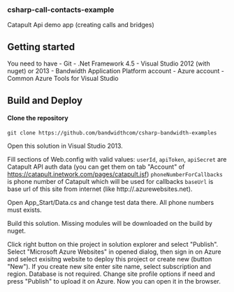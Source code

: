 ### csharp-call-contacts-example

Catapult Api demo app (creating calls and bridges)

## Getting started
You need to have
    - Git
    - .Net Framework 4.5
    - Visual Studio 2012 (with nuget) or 2013
    - Bandwidth Application Platform account
    - Azure account
    - Common Azure Tools for Visual Studio


## Build and Deploy

#### Clone the repository

```console
git clone https://github.com/bandwidthcom/csharp-bandwidth-examples
```
Open this solution in Visual Studio 2013. 

Fill sections <appSettings> of Web.config with valid values:
`userId`, `apiToken`, `apiSecret` are Catapult API auth data (you can get them on tab "Account" of https://catapult.inetwork.com/pages/catapult.jsf)
`phoneNumberForCallbacks` is phone number of Catapult which will be used for callbacks
`baseUrl`  is base url of this site from internet (like http://<your-site>.azurewebsites.net).

Open  App_Start/Data.cs and change test data there. All phone numbers must exists.

Build this solution. Missing modules will be downloaded on the build by nuget.

Click right button on thie project in solution explorer and select "Publish". Select "Microsoft Azure Websites" in opened dialog, then sign in on Azure and select exisitng website to deploy this project or create new (button "New"). If you create new site enter site name, select subscription and region. Database is not required. Change site profile options if need and press "Publish" to upload it on Azure.
Now you can open it in the browser.
